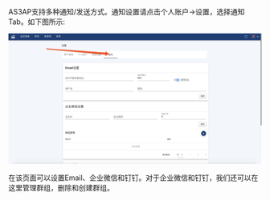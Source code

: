 AS3AP支持多种通知/发送方式。通知设置请点击个人账户->设置，选择通知Tab。如下图所示:

![Notification](notification.jpg)

在该页面可以设置Email、企业微信和钉钉。对于企业微信和钉钉，我们还可以在这里管理群组，删除和创建群组。